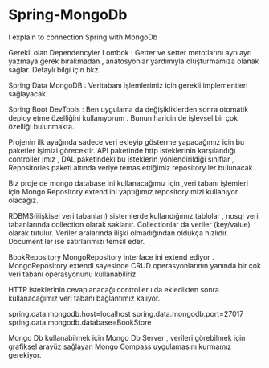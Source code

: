 # Spring-MongoDb
I explain to connection Spring with MongoDb

Gerekli olan Dependencyler</span>
Lombok : Getter ve setter metotlarını ayrı ayrı yazmaya gerek bırakmadan , anatosyonlar </span>yardımıyla oluşturmamıza olanak sağlar. Detaylı bilgi için bkz.

Spring Data MongoDB : Veritabanı işlemlerimiz için gerekli implementleri sağlayacak.

Spring Boot DevTools : Ben uygulama da değişikliklerden sonra otomatik deploy etme özelliğini kullanıyorum . Bunun haricin de işlevsel bir çok özelliği bulunmakta.


Projenin ilk ayağında sadece veri ekleyip gösterme yapacağımız için bu paketler işimizi görecektir. API paketinde http isteklerinin karşılandığı controller ımız , DAL paketindeki bu isteklerin yönlendirildiği sınıflar , Repositories paketi altında veriye temas ettiğimiz repository ler bulunacak .

Biz proje de mongo database ini kullanacağımız için ,veri tabanı işlemleri için Mongo Repository extend ini yaptığımız repository mizi kullanıyor olacağız.

RDBMS(ilişkisel veri tabanları) sistemlerde kullandığımız tablolar , nosql veri tabanlarında collection olarak saklanır. Collectionlar da veriler (key/value) olarak tutulur. Veriler aralarında ilişki olmadığından oldukça hızlıdır. Document ler ise satırlarımızı temsil eder.

BookRepository MongoRepository interface ini extend ediyor . MongoRepository extendi sayesinde CRUD operasyonlarının yanında bir çok veri tabanı operasyonunu kullanabiliriz.

HTTP isteklerinin cevaplanacağı controller ı da ekledikten sonra kullanacağımız veri tabanı bağlantımız kalıyor.


spring.data.mongodb.host=localhost
spring.data.mongodb.port=27017
spring.data.mongodb.database=BookStore

Mongo Db kullanabilmek için Mongo Db Server , verileri görebilmek için grafiksel arayüz sağlayan Mongo Compass uygulamasını kurmamız gerekiyor.
